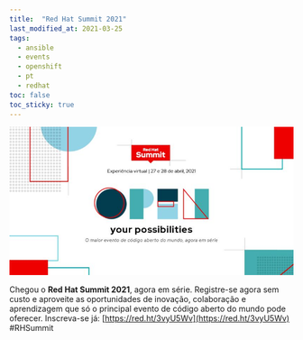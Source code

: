 ```yaml
---
title:  "Red Hat Summit 2021"
last_modified_at: 2021-03-25
tags:
  - ansible
  - events
  - openshift
  - pt
  - redhat
toc: false
toc_sticky: true
---
```


[![](/assets/images/posts/2021-03-25-rh-summit21.jpeg)](https://red.ht/3vyU5Wv)

Chegou o **Red Hat Summit 2021**, agora em série. Registre-se agora sem custo e aproveite as oportunidades de inovação, colaboração e aprendizagem que só o principal evento de código aberto do mundo pode oferecer. Inscreva-se já: [https://red.ht/3vyU5Wv](https://red.ht/3vyU5Wv) #RHSummit